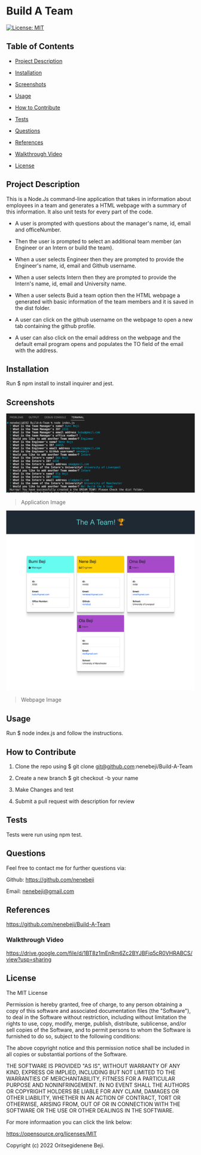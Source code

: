 # Build A Team
[![License: MIT](https://img.shields.io/badge/License-MIT-yellow.svg)](https://opensource.org/licenses/MIT)

## Table of Contents

- [Project Description](#project-description)

- [Installation](#installation)

- [Screenshots](#screenshots)

- [Usage](#usage)

- [How to Contribute](#how-to-contribute)

- [Tests](#test)

- [Questions](#questions)

- [References](#references)

 - [Walkthrough Video](#walkthrough-video)

- [License](#license)

## Project Description

This is a Node.Js command-line application that takes in information about employees in a team and generates a HTML webpage with a summary of this information. It also unit tests for every part of the code.

* A user is prompted with questions about the manager's name, id, email and officeNumber.

* Then the user is prompted to select an additional team member (an Engineer or an Intern or build the team).

* When a user selects Engineer then they are prompted to provide the Engineer's name, id, email and Github username.

* When a user selects Intern then they are prompted to provide the Intern's name, id, email and University name.

* When a user selects Buid a team option then the HTML webpage a generated with basic information of the team members and it is saved in the dist folder.

* A user can click on the github username on the webpage to open a new tab containing the github profile.

* A user can also click on the email address on the webpage and the default email program opens and populates the TO field of the email with the address.


## Installation

Run  $ npm install  to install inquirer and jest.

## Screenshots

![App Image](/assets/images/Applicationprompts.png)
> Application Image

![Webpage Image](/assets/images/TeamWebpage.png)
> Webpage Image

## Usage 

Run $ node index.js and follow the instructions.

## How to Contribute

1. Clone the repo using $ git clone git@github.com:nenebeji/Build-A-Team

2. Create a new branch $ git checkout -b your name 

3. Make Changes and test 

4. Submit a pull request with description for review

## Tests

Tests were run using npm test.

## Questions

Feel free to contact me for further questions via:

Github: https://github.com/nenebeji

Email: nenebeji@gmail.com

## References

https://github.com/nenebeji/Build-A-Team

### Walkthrough Video

https://drive.google.com/file/d/1BT8z1mEnRm6Zc2BYJBFiq5cR0VHRABCS/view?usp=sharing

## License

The MIT License

  
Permission is hereby granted, free of charge, to any person obtaining a copy
of this software and associated documentation files (the "Software"), to deal
in the Software without restriction, including without limitation the rights
to use, copy, modify, merge, publish, distribute, sublicense, and/or sell
copies of the Software, and to permit persons to whom the Software is
furnished to do so, subject to the following conditions:
    
The above copyright notice and this permission notice shall be included in all
copies or substantial portions of the Software.
    
THE SOFTWARE IS PROVIDED "AS IS", WITHOUT WARRANTY OF ANY KIND, EXPRESS OR
IMPLIED, INCLUDING BUT NOT LIMITED TO THE WARRANTIES OF MERCHANTABILITY,
FITNESS FOR A PARTICULAR PURPOSE AND NONINFRINGEMENT. IN NO EVENT SHALL THE
AUTHORS OR COPYRIGHT HOLDERS BE LIABLE FOR ANY CLAIM, DAMAGES OR OTHER
LIABILITY, WHETHER IN AN ACTION OF CONTRACT, TORT OR OTHERWISE, ARISING FROM,
OUT OF OR IN CONNECTION WITH THE SOFTWARE OR THE USE OR OTHER DEALINGS IN THE
SOFTWARE.

For more informaation you can click the link below:

https://opensource.org/licenses/MIT

Copyright (c) 2022 Oritsegidenene Beji.